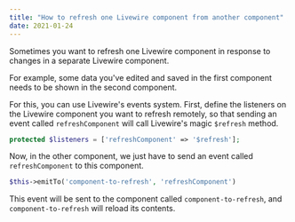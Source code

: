 ```yaml
---
title: "How to refresh one Livewire component from another component"
date: 2021-01-24
---
```

Sometimes you want to refresh one Livewire component in response to changes in a separate Livewire component. 

For example, some data you've edited and saved in the first component needs to be shown in the second component. 

For this, you can use Livewire's events system. First, define the listeners on the Livewire component you want to refresh remotely, so that sending an event called `refreshComponent` will call Livewire's magic `$refresh` method. 

```php
protected $listeners = ['refreshComponent' => '$refresh'];
```

Now, in the other component, we just have to send an event called `refreshComponent` to this component. 

```php
$this->emitTo('component-to-refresh', 'refreshComponent')
```

This event will be sent to the component called `component-to-refresh`, and `component-to-refresh` will reload its contents. 